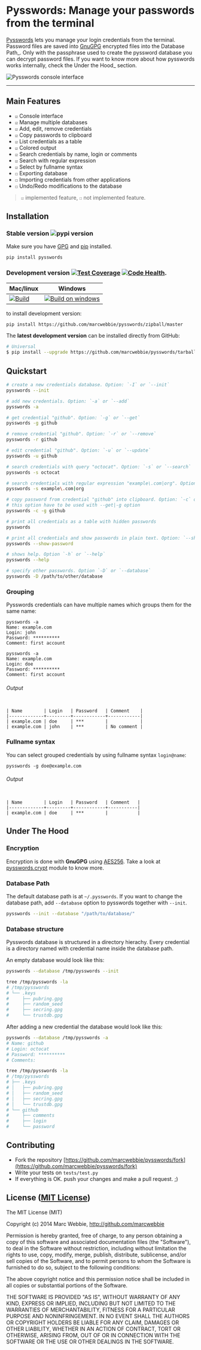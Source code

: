 Pysswords: Manage your passwords from the terminal
==================================================

[Pysswords](https://marcwebbie.github.io/pysswords) lets you manage
your login credentials from the terminal. Password files are saved into
[GnuGPG](http://en.wikipedia.org/wiki/GNU_Privacy_Guard) encrypted files
into the Database Path\_. Only with the passphrase used to create the
pyssword database you can decrypt password files. If you want to know
more about how pysswords works internally, check the Under the Hood\_
section.

![Pysswords console interface](https://github.com/marcwebbie/pysswords/raw/master/images/pysswords.png)

------------------------------------------------------------------------


Main Features
-------------

+ `☑` Console interface
+ `☑` Manage multiple databases
+ `☑` Add, edit, remove credentials
+ `☑` Copy passwords to clipboard
+ `☑` List credentials as a table
+ `☑` Colored output
+ `☑` Search credentials by name, login or comments
+ `☑` Search with regular expression
+ `☑` Select by fullname syntax
+ `☐` Exporting database
+ `☐` Importing credentials from other applications
+ `☐` Undo/Redo modifications to the database

> `☑` implemented feature, `☐` not implemented feature.


Installation
------------

### Stable version ![pypi version](https://img.shields.io/pypi/v/pysswords.svg)

Make sure you have [GPG](https://www.gnupg.org/) and [pip](http://pip.readthedocs.org/en/latest/installing.html) installed.

```bash
pip install pysswords
```

### Development version [![Test Coverage](https://img.shields.io/coveralls/marcwebbie/pysswords.svg)](https://coveralls.io/r/marcwebbie/pysswords) [![Code Health](https://landscape.io/github/marcwebbie/pysswords/master/landscape.svg)](https://landscape.io/github/marcwebbie/pysswords/master).

Mac/linux | Windows
----------|---------
[![Build](https://travis-ci.org/marcwebbie/pysswords.svg)](https://travis-ci.org/marcwebbie/pysswords) | [![Build on windows](https://ci.appveyor.com/api/projects/status/5b7p1vo3y9x3y35t?svg=true)](https://ci.appveyor.com/project/marcwebbie/pysswords)

to install development version:

``` bash
pip install https://github.com/marcwebbie/pysswords/zipball/master
```

The **latest development version** can be installed directly from GitHub:

```bash
# Universal
$ pip install --upgrade https://github.com/marcwebbie/pysswords/tarball/master
```


Quickstart
----------

```bash
# create a new credentials database. Option: `-I` or `--init`
pysswords --init

# add new credentials. Option: `-a` or `--add`
pysswords -a

# get credential "github". Option: `-g` or `--get`
pysswords -g github

# remove credential "github". Option: `-r` or `--remove`
pysswords -r github

# edit credential "github". Option: `-u` or `--update`
pysswords -u github

# search credentials with query "octocat". Option: `-s` or `--search`
pysswords -s octocat

# search credentials with regular expression "example\.com|org". Option: `-s` or `--search`
pysswords -s example\.com|org

# copy password from credential "github" into clipboard. Option: `-c` or `--clipboard`
# this option have to be used with --get|-g option
pysswords -c -g github

# print all credentials as a table with hidden passwords
pysswords

# print all credentials and show passwords in plain text. Option: `--show-password`
pysswords --show-password

# shows help. Option `-h` or `--help`
pysswords --help

# specify other passwords. Option `-D` or `--database`
pysswords -D /path/to/other/database
```

### Grouping

Pysswords credentials can have multiple names which groups them for the same name:

```
pysswords -a
Name: example.com
Login: john
Password: **********
Comment: first account
```

```
pysswords -a
Name: example.com
Login: doe
Password: **********
Comment: first account
```

###### Output

```

| Name        | Login   | Password   | Comment    |
|-------------+---------+------------+------------|
| example.com | doe     | ***        |            |
| example.com | john    | ***        | No comment |

```

### Fullname syntax

You can select grouped credentials by using fullname syntax `login@name`:

```
pysswords -g doe@example.com
```

###### Output

```

| Name        | Login   | Password   | Comment   |
|-------------+---------+------------+-----------|
| example.com | doe     | ***        |           |

```


Under The Hood
--------------

### Encryption

Encryption is done with **GnuGPG** using [AES256](http://en.wikipedia.org/wiki/Advanced_Encryption_Standard). Take a look at [pysswords.crypt](https://github.com/marcwebbie/pysswords/blob/master/pysswords/crypt.py) module to know more.

### Database Path

The default database path is at `~/.pysswords`. If you want to change the database path, add `--database` option to pysswords together with `--init`.

```bash
pysswords --init --database "/path/to/database/"
```

### Database structure

Pysswords database is structured in a directory hierachy. Every
credential is a directory named with credential name inside the database
path.

An empty database would look like this:

```bash
pysswords --database /tmp/pysswords --init

tree /tmp/pysswords -la
# /tmp/pysswords
# └── .keys
#     ├── pubring.gpg
#     ├── random_seed
#     ├── secring.gpg
#     └── trustdb.gpg
```

After adding a new credential the database would look like this:

```bash
pysswords --database /tmp/pysswords -a
# Name: github
# Login: octocat
# Password: **********
# Comments:

tree /tmp/pysswords -la
# /tmp/pysswords
# ├── .keys
# │   ├── pubring.gpg
# │   ├── random_seed
# │   ├── secring.gpg
# │   └── trustdb.gpg
# └── github
#     ├── comments
#     ├── login
#     └── password
```


Contributing
------------

-   Fork the repository [https://github.com/marcwebbie/pysswords/fork](https://github.com/marcwebbie/pysswords/fork)
-   Write your tests on `tests/test.py`
-   If everything is OK. push your changes and make a pull request. ;)


License ([MIT License](http://choosealicense.com/licenses/mit/))
----------------------------------------------------------------

The MIT License (MIT)

Copyright (c) 2014 Marc Webbie, <http://github.com/marcwebbie>

Permission is hereby granted, free of charge, to any person obtaining a
copy of this software and associated documentation files (the
"Software"), to deal in the Software without restriction, including
without limitation the rights to use, copy, modify, merge, publish,
distribute, sublicense, and/or sell copies of the Software, and to
permit persons to whom the Software is furnished to do so, subject to
the following conditions:

The above copyright notice and this permission notice shall be included
in all copies or substantial portions of the Software.

THE SOFTWARE IS PROVIDED "AS IS", WITHOUT WARRANTY OF ANY KIND, EXPRESS
OR IMPLIED, INCLUDING BUT NOT LIMITED TO THE WARRANTIES OF
MERCHANTABILITY, FITNESS FOR A PARTICULAR PURPOSE AND NONINFRINGEMENT.
IN NO EVENT SHALL THE AUTHORS OR COPYRIGHT HOLDERS BE LIABLE FOR ANY
CLAIM, DAMAGES OR OTHER LIABILITY, WHETHER IN AN ACTION OF CONTRACT,
TORT OR OTHERWISE, ARISING FROM, OUT OF OR IN CONNECTION WITH THE
SOFTWARE OR THE USE OR OTHER DEALINGS IN THE SOFTWARE.

